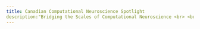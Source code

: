 ```yaml
---
title: Canadian Computational Neuroscience Spotlight
description:"Bridging the Scales of Computational Neuroscience <br> <br> 17-18 May 2021 <br> <br> ccnsmeeting.ca <br> <br> <a href='https://www.crowdcast.io/e/ccnsv2/register'>Register Here</a><br> "
---
```

